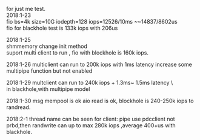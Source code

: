 for just me test.   
2018:1-23   
fio  bs=4k size=10G iodepth=128   iops=12526/10ms ~~14837/8602us   
fio for blackhole test is 133k iops with 206us   

2018:1-25   
shmmemory change  init  method    
suport multi client to run ,
fio with blockhole is 160k iops.

2018:1-26
multiclient can run to 200k iops with 1ms latency
increase some multipipe function but not enabled

2018:1-29
multclient can run to 240k iops + 1.3ms~ 1.5ms latency \    
in blackhole,with multipipe model    

2018:1-30
msg mempool is ok
aio read is ok,
blockhole is 240-250k iops to randread.

2018:2-1
thread name can be seen
for client: pipe use pdcclient not prbd,then 
randwrite can up to max 280k iops ,average 400+us with blackhole.


